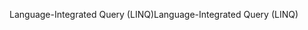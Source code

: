 <span data-ttu-id="9cf64-101">Language-Integrated Query (LINQ)</span><span class="sxs-lookup"><span data-stu-id="9cf64-101">Language-Integrated Query (LINQ)</span></span>